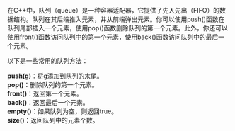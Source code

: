 在C++中，队列（queue）是一种容器适配器，它提供了先入先出（FIFO）的数据结构。队列在其后端推入元素，并从前端弹出元素。你可以使用push()函数在队列尾部插入一个元素，使用pop()函数删除队列的第一个元素。此外，你还可以使用front()函数访问队列中的第一个元素，使用back()函数访问队列中的最后一个元素。

以下是一些常用的队列方法：

**push(g)**：将g添加到队列的末尾。  
**pop()**：删除队列的第一个元素。  
**front()**：返回第一个元素。  
**back()**：返回最后一个元素。  
**empty()**：如果队列为空，则返回true。  
**size()**：返回队列中的元素个数。  
